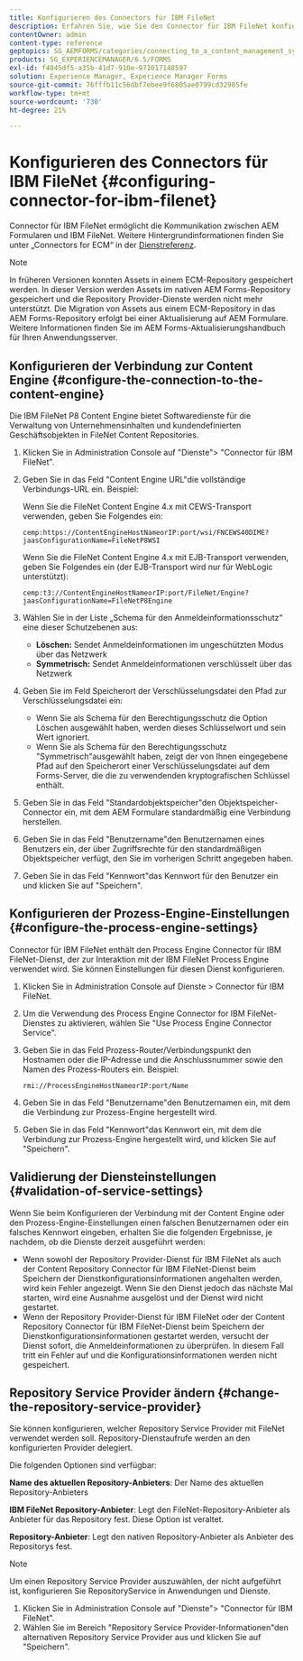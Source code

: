 ```yaml
---
title: Konfigurieren des Connectors für IBM FileNet
description: Erfahren Sie, wie Sie den Connector für IBM FileNet konfigurieren, um die Kommunikation zwischen AEM Formularen und IBM FileNet zu aktivieren.
contentOwner: admin
content-type: reference
geptopics: SG_AEMFORMS/categories/connecting_to_a_content_management_system
products: SG_EXPERIENCEMANAGER/6.5/FORMS
exl-id: f4045df5-a35b-41d7-910e-971017148597
solution: Experience Manager, Experience Manager Forms
source-git-commit: 76fffb11c56dbf7ebee9f6805ae0799cd32985fe
workflow-type: tm+mt
source-wordcount: '730'
ht-degree: 21%

---
```


# Konfigurieren des Connectors für IBM FileNet {#configuring-connector-for-ibm-filenet}

Connector für IBM FileNet ermöglicht die Kommunikation zwischen AEM Formularen und IBM FileNet. Weitere Hintergrundinformationen finden Sie unter „Connectors for ECM“ in der [Dienstreferenz](https://www.adobe.com/go/learn_aemforms_services_63).

>[!NOTE]
>
>In früheren Versionen konnten Assets in einem ECM-Repository gespeichert werden. In dieser Version werden Assets im nativen AEM Forms-Repository gespeichert und die Repository Provider-Dienste werden nicht mehr unterstützt. Die Migration von Assets aus einem ECM-Repository in das AEM Forms-Repository erfolgt bei einer Aktualisierung auf AEM Formulare. Weitere Informationen finden Sie im AEM Forms-Aktualisierungshandbuch für Ihren Anwendungsserver.

## Konfigurieren der Verbindung zur Content Engine {#configure-the-connection-to-the-content-engine}

Die IBM FileNet P8 Content Engine bietet Softwaredienste für die Verwaltung von Unternehmensinhalten und kundendefinierten Geschäftsobjekten in FileNet Content Repositories.

1. Klicken Sie in Administration Console auf &quot;Dienste&quot;> &quot;Connector für IBM FileNet&quot;.
1. Geben Sie in das Feld &quot;Content Engine URL&quot;die vollständige Verbindungs-URL ein. Beispiel:

   Wenn Sie die FileNet Content Engine 4.x mit CEWS-Transport verwenden, geben Sie Folgendes ein:

   `cemp:https://ContentEngineHostNameorIP:port/wsi/FNCEWS40DIME?jaasConfigurationName=FileNetP8WSI`

   Wenn Sie die FileNet Content Engine 4.x mit EJB-Transport verwenden, geben Sie Folgendes ein (der EJB-Transport wird nur für WebLogic unterstützt):

   `cemp:t3://ContentEngineHostNameorIP:port/FileNet/Engine?jaasConfigurationName=FileNetP8Engine`

1. Wählen Sie in der Liste „Schema für den Anmeldeinformationsschutz“ eine dieser Schutzebenen aus:

   * **Löschen:** Sendet Anmeldeinformationen im ungeschützten Modus über das Netzwerk
   * **Symmetrisch:** Sendet Anmeldeinformationen verschlüsselt über das Netzwerk

1. Geben Sie im Feld Speicherort der Verschlüsselungsdatei den Pfad zur Verschlüsselungsdatei ein:

   * Wenn Sie als Schema für den Berechtigungsschutz die Option Löschen ausgewählt haben, werden dieses Schlüsselwort und sein Wert ignoriert.
   * Wenn Sie als Schema für den Berechtigungsschutz &quot;Symmetrisch&quot;ausgewählt haben, zeigt der von Ihnen eingegebene Pfad auf den Speicherort einer Verschlüsselungsdatei auf dem Forms-Server, die die zu verwendenden kryptografischen Schlüssel enthält.

1. Geben Sie in das Feld &quot;Standardobjektspeicher&quot;den Objektspeicher-Connector ein, mit dem AEM Formulare standardmäßig eine Verbindung herstellen.
1. Geben Sie in das Feld &quot;Benutzername&quot;den Benutzernamen eines Benutzers ein, der über Zugriffsrechte für den standardmäßigen Objektspeicher verfügt, den Sie im vorherigen Schritt angegeben haben.
1. Geben Sie in das Feld &quot;Kennwort&quot;das Kennwort für den Benutzer ein und klicken Sie auf &quot;Speichern&quot;.

## Konfigurieren der Prozess-Engine-Einstellungen {#configure-the-process-engine-settings}

Connector für IBM FileNet enthält den Process Engine Connector für IBM FileNet-Dienst, der zur Interaktion mit der IBM FileNet Process Engine verwendet wird. Sie können Einstellungen für diesen Dienst konfigurieren.

1. Klicken Sie in Administration Console auf Dienste > Connector für IBM FileNet.
1. Um die Verwendung des Process Engine Connector for IBM FileNet-Dienstes zu aktivieren, wählen Sie &quot;Use Process Engine Connector Service&quot;.
1. Geben Sie in das Feld Prozess-Router/Verbindungspunkt den Hostnamen oder die IP-Adresse und die Anschlussnummer sowie den Namen des Prozess-Routers ein. Beispiel:

   `rmi://ProcessEngineHostNameorIP:port/Name`

1. Geben Sie in das Feld &quot;Benutzername&quot;den Benutzernamen ein, mit dem die Verbindung zur Prozess-Engine hergestellt wird.
1. Geben Sie in das Feld &quot;Kennwort&quot;das Kennwort ein, mit dem die Verbindung zur Prozess-Engine hergestellt wird, und klicken Sie auf &quot;Speichern&quot;.

## Validierung der Diensteinstellungen {#validation-of-service-settings}

Wenn Sie beim Konfigurieren der Verbindung mit der Content Engine oder den Prozess-Engine-Einstellungen einen falschen Benutzernamen oder ein falsches Kennwort eingeben, erhalten Sie die folgenden Ergebnisse, je nachdem, ob die Dienste derzeit ausgeführt werden:

* Wenn sowohl der Repository Provider-Dienst für IBM FileNet als auch der Content Repository Connector für IBM FileNet-Dienst beim Speichern der Dienstkonfigurationsinformationen angehalten werden, wird kein Fehler angezeigt. Wenn Sie den Dienst jedoch das nächste Mal starten, wird eine Ausnahme ausgelöst und der Dienst wird nicht gestartet.
* Wenn der Repository Provider-Dienst für IBM FileNet oder der Content Repository Connector für IBM FileNet-Dienst beim Speichern der Dienstkonfigurationsinformationen gestartet werden, versucht der Dienst sofort, die Anmeldeinformationen zu überprüfen. In diesem Fall tritt ein Fehler auf und die Konfigurationsinformationen werden nicht gespeichert.

## Repository Service Provider ändern {#change-the-repository-service-provider}

Sie können konfigurieren, welcher Repository Service Provider mit FileNet verwendet werden soll. Repository-Dienstaufrufe werden an den konfigurierten Provider delegiert.

Die folgenden Optionen sind verfügbar:

**Name des aktuellen Repository-Anbieters**: Der Name des aktuellen Repository-Anbieters

**IBM FileNet Repository-Anbieter**: Legt den FileNet-Repository-Anbieter als Anbieter für das Repository fest. Diese Option ist veraltet.

**Repository-Anbieter**: Legt den nativen Repository-Anbieter als Anbieter des Repositorys fest.

>[!NOTE]
>
>Um einen Repository Service Provider auszuwählen, der nicht aufgeführt ist, konfigurieren Sie RepositoryService in Anwendungen und Dienste. <!-- Fix broken link(See Managing Services) -->

1. Klicken Sie in Administration Console auf &quot;Dienste&quot;> &quot;Connector für IBM FileNet&quot;.
1. Wählen Sie im Bereich &quot;Repository Service Provider-Informationen&quot;den alternativen Repository Service Provider aus und klicken Sie auf &quot;Speichern&quot;.
